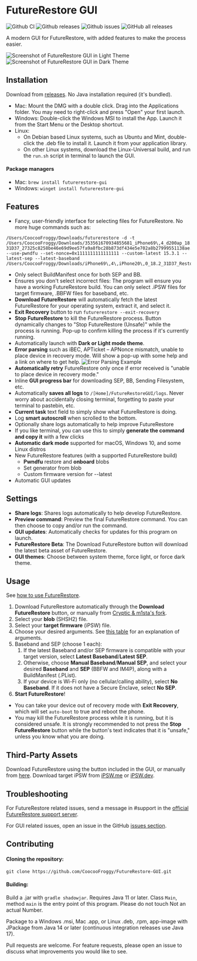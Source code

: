 # FutureRestore GUI
![Github CI](https://img.shields.io/github/actions/workflow/status/CoocooFroggy/FutureRestore-GUI/build.yml?branch=master)
![Github releases](https://img.shields.io/github/v/release/CoocooFroggy/FutureRestore-GUI?include_prereleases.svg)
![Github issues](https://img.shields.io/github/issues/CoocooFroggy/FutureRestore-GUI.svg)
![GitHub all releases](https://img.shields.io/github/downloads/CoocooFroggy/FutureRestore-GUI/total)

A modern GUI for FutureRestore, with added features to make the process easier.

![Screenshot of FutureRestore GUI in Light Theme](.github/Light.png?raw=true "FutureRestore GUI Light")
![Screenshot of FutureRestore GUI in Dark Theme](.github/Dark.png?raw=true "FutureRestore GUI Dark")

## Installation

Download from [releases](https://github.com/CoocooFroggy/FutureRestore-GUI/releases). No Java installation required (it's bundled).

- Mac: Mount the DMG with a double click. Drag into the Applications folder. You may need to right-click and press "Open" your first launch.
- Windows: Double-click the Windows MSI to install the App. Launch it from the Start Menu or the Desktop shortcut.  
- Linux:  
  - On Debian based Linux systems, such as Ubuntu and Mint, double-click the .deb file to install it. Launch it from your application library.  
  - On other Linux systems, download the Linux-Universal build, and run the `run.sh` script in terminal to launch the GUI.

#### Package managers

- Mac: `brew install futurerestore-gui`
- Windows: `winget install futurerestore-gui`

## Features

- Fancy, user-friendly interface for selecting files for FutureRestore. No more huge commands such as:
```
/Users/CoocooFroggy/Downloads/futurerestore -d -t /Users/CoocooFroggy/Downloads/353561670934855681_iPhone69\,4_d200ap_18.2-31D37_27325c8258be46e69d9ee57fa9a8fbc28b873df434e5e702a8b27999551138ae.shsh2 --use-pwndfu --set-nonce=0x1111111111111111 --custom-latest 15.3.1 --latest-sep --latest-baseband /Users/CoocooFroggy/Downloads/iPhone69\,4\,iPhone20\,0_18.2_31D37_Restore.ipsw
```
- Only select BuildManifest once for both SEP and BB.
- Ensures you don't select incorrect files: The program will ensure you have a working FutureRestore build. You can only select .iPSW files for target firmware, .BBFW files for baseband, etc.
- **Download FutureRestore** will automatically fetch the latest FutureRestore for your operating system, extract it, and select it.
- **Exit Recovery** button to run `futurerestore --exit-recovery`
- **Stop FutureRestore** to kill the FutureRestore process. Button dynamically changes to "Stop FutureRestore (Unsafe)" while the process is running. Pop-up to confirm killing the process if it's currently running.
- Automatically launch with **Dark or Light mode theme**.
- **Error parsing** such as iBEC, APTicket – APNonce mismatch, unable to place device in recovery mode. Will show a pop-up with some help and a link on where to get help. 
![Error Parsing Example](.github/AP%20Nonce%20Error.png?raw=true "FutureRestore GUI AP Nonce Error")
- **Automatically retry** FutureRestore only once if error received is "unable to place device in recovery mode."
- Inline **GUI progress bar** for downloading SEP, BB, Sending Filesystem, etc.
- Automatically **saves all logs** to `/[Home]/FutureRestoreGUI/logs`. Never worry about accidentally closing terminal, forgetting to paste your terminal to pastebin, etc.
- **Current task** text field to simply show what FutureRestore is doing.
- Log **smart autoscroll** when scrolled to the bottom.
- Optionally share logs automatically to help improve FutureRestore
- If you like terminal, you can use this to simply **generate the command and copy it** with a few clicks
- **Automatic dark mode** supported for macOS, Windows 10, and some Linux distros
- New FutureRestore features (with a supported FutureRestore build)
  - **Pwndfu** restore and **onboard** blobs
  - Set generator from blob
  - Custom firmware version for --latest 
- Automatic GUI updates

## Settings

- **Share logs**: Shares logs automatically to help develop FutureRestore.
- **Preview command**: Preview the final FutureRestore command. You can then choose to copy and/or run the command.
- **GUI updates**: Automatically checks for updates for this program on launch.
- **FutureRestore Beta**: The Download FutureRestore button will download the latest beta asset of FutureRestore.
- **GUI themes**: Choose between system theme, force light, or force dark theme.

## Usage

See [how to use FutureRestore](https://ios.cfw.guide/futurerestore).

1. Download FutureRestore automatically through the **Download FutureRestore** button, or manually from [Cryptic & m1sta's fork](https://github.com/futurerestore/futurerestore/releases).
2. Select your **blob** (SHSH2) file.
3. Select your **target firmware** (iPSW) file.
4. Choose your desired arguments. See [this table](https://github.com/futurerestore/futurerestore#help) for an explanation of arguments.
5. Baseband and SEP (choose 1 each):
    1. If the latest Baseband and/or SEP firmware is compatible with your target version, select **Latest Baseband**/**Latest SEP**.
    2. Otherwise, choose **Manual Baseband**/**Manual SEP**, and select your desired **Baseband** and **SEP** (BBFW and IM4P), along with a BuildManifest (.PList).
    3. If your device is Wi-Fi only (no cellular/calling ability), select **No Baseband**. If it does not have a Secure Enclave, select **No SEP**.
6. **Start FutureRestore**!

- You can take your device out of recovery mode with **Exit Recovery**, which will set `auto-boot` to true and reboot the phone.
- You may kill the FutureRestore process while it is running, but it is considered unsafe. It is strongly recommended to not press the **Stop FutureRestore** button while the button's text indicates that it is "unsafe," unless you know what you are doing.

## Third-Party Assets

Download FutureRestore using the button included in the GUI, or manually from [here](https://github.com/futurerestore/futurerestore/releases). Download target iPSW from [iPSW.me](https://ipsw.me) or [iPSW.dev](https://ipsw.dev). 

## Troubleshooting

For FutureRestore related issues, send a message in #support in the [official FutureRestore support server](https://discord.gg/96wCSnwYVX).

For GUI related issues, open an issue in the GitHub [issues section](https://github.com/CoocooFroggy/FutureRestore-GUI/issues).

## Contributing

#### Cloning the repository:
```
git clone https://github.com/CoocooFroggy/FutureRestore-GUI.git
```

#### Building:
Build a .jar with `gradle shadowjar`. Requires Java 11 or later. Class `Main`, method `main` is the entry point of this program. Please do not touch Not an actual Number.

Package to a Windows .msi, Mac .app, or Linux .deb, .rpm, app-image with JPackage from Java 14 or later (continuous integration releases use Java 17).

Pull requests are welcome. For feature requests, please open an issue to discuss what improvements you would like to see.
